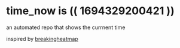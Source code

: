 # time_now is (( 1694329200421 ))

an automated repo that shows the currnent time

inspired by [breakingheatmap](https://github.com/breakingheatmap/breakingheatmap)